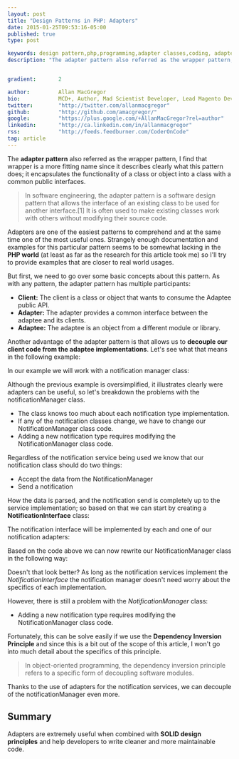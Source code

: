 ```yaml
---
layout: post
title: "Design Patterns in PHP: Adapters"
date: 2015-01-25T09:53:16-05:00
published: true
type: post

keywords: design pattern,php,programming,adapter classes,coding, adapters
description: "The adapter pattern also referred as the wrapper pattern, I find that wrapper is a more fitting name since it describes clearly what this pattern does; it encapsulates the functionality of a class or object into a class with a common public interfaces."


gradient: 		2

author: 		Allan MacGregor
bio: 			MCD+, Author, Mad Scientist Developer, Lead Magento Developer @demacmedia.
twitter: 		"http://twitter.com/allanmacgregor"
github: 		"http://github.com/amacgregor/"
google: 		"https://plus.google.com/+AllanMacGregor?rel=author"
linkedin: 		"http://ca.linkedin.com/in/allanmacgregor"
rss: 			"http://feeds.feedburner.com/CoderOnCode"
tag: article
---
```



The **adapter pattern** also referred as the wrapper pattern, I find that wrapper is a more fitting name since it describes clearly what this pattern does; it encapsulates the functionality of a class or object into a class with a common public interfaces. 



> In software engineering, the adapter pattern is a software design pattern that allows the interface of an existing class to be used for another interface.[1] It is often used to make existing classes work with others without modifying their source code.

Adapters are one of the easiest patterns to comprehend and at the same time one of the most useful ones. Strangely enough documentation and examples for this particular pattern seems to be somewhat lacking in the **PHP world** (at least as far as the research for this article took me) so I'll try to provide examples that are closer to real world usages. 

But first, we need to go over some basic concepts about this pattern. As with any pattern, the adapter pattern has multiple participants:

- **Client:** The client is a class or object that wants to consume the Adaptee public API.
- **Adapter:** The adapter provides a common interface between the adaptee and its clients.
- **Adaptee:** The adaptee is an object from a different module or library.

Another advantage of the adapter pattern is that allows us to **decouple our client code from the adaptee implementations**. Let's see what that means in the following example:

In our example we will work with a notification manager class: 

<script src="https://gist.github.com/amacgregor/170d1b99e12bd3b12ca6.js"></script>

Although the previous example is oversimplified, it illustrates clearly were adapters can be useful, so let's breakdown the problems with the notificationManager class.

- The class knows too much about each notification type implementation.
- If any of the notification classes change, we have to change our NotificationManager class code.
- Adding a new notification type requires modifying the NotificationManager class code.

Regardless of the notification service being used we know that our notification class should do two things:

- Accept the data from the NotificationManager
- Send a notification 

How the data is parsed, and the notification send is completely up to the service implementation; so based on that we can start by creating a **NotificationInterface** class:

<script src="https://gist.github.com/amacgregor/894ee4e24975c537a191.js"></script>

The notification interface will be implemented by each and one of our notification adapters:

<script src="https://gist.github.com/amacgregor/85108283f3ca51156bdd.js"></script>

Based on the code above we can now rewrite our NotificationManager class in the following way:

<script src="https://gist.github.com/amacgregor/27e6048d8f969ec59d30.js"></script>

Doesn't that look better? As long as the notification services implement the _NotificationInterface_ the notification manager doesn't need worry about the specifics of each implementation. 

However, there is still a problem with the _NotificationManager_ class: 

- Adding a new notification type requires modifying the NotificationManager class code.

Fortunately, this can be solve easily if we use the **Dependency Inversion Principle** and since this is a bit out of the scope of this article, I won't go into much detail about the specifics of this principle. 

>In object-oriented programming, the dependency inversion principle refers to a specific form of decoupling software modules. 

<script src="https://gist.github.com/amacgregor/0fc56114ea4fba62d9e1.js"></script>

Thanks to the use of adapters for the notification services, we can decouple of the notificationManager even more. 

## Summary

Adapters are extremely useful when combined with **SOLID design principles** and help developers to write cleaner and more maintainable code. 
